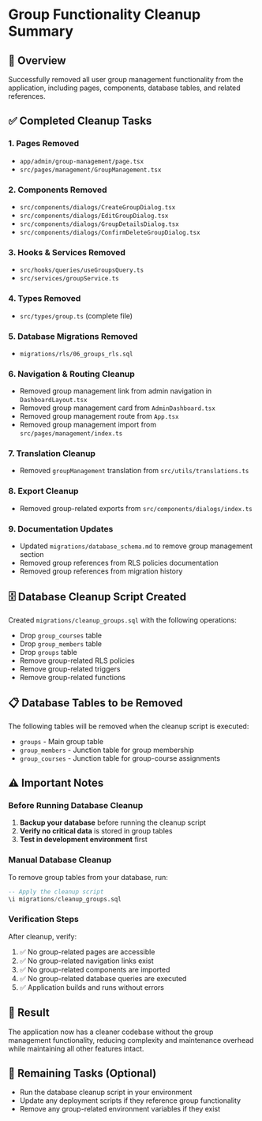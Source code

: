 # Group Functionality Cleanup Summary

## 🧹 Overview
Successfully removed all user group management functionality from the application, including pages, components, database tables, and related references.

## ✅ Completed Cleanup Tasks

### 1. **Pages Removed**
- `app/admin/group-management/page.tsx`
- `src/pages/management/GroupManagement.tsx`

### 2. **Components Removed**
- `src/components/dialogs/CreateGroupDialog.tsx`
- `src/components/dialogs/EditGroupDialog.tsx`
- `src/components/dialogs/GroupDetailsDialog.tsx`
- `src/components/dialogs/ConfirmDeleteGroupDialog.tsx`

### 3. **Hooks & Services Removed**
- `src/hooks/queries/useGroupsQuery.ts`
- `src/services/groupService.ts`

### 4. **Types Removed**
- `src/types/group.ts` (complete file)

### 5. **Database Migrations Removed**
- `migrations/rls/06_groups_rls.sql`

### 6. **Navigation & Routing Cleanup**
- Removed group management link from admin navigation in `DashboardLayout.tsx`
- Removed group management card from `AdminDashboard.tsx`
- Removed group management route from `App.tsx`
- Removed group management import from `src/pages/management/index.ts`

### 7. **Translation Cleanup**
- Removed `groupManagement` translation from `src/utils/translations.ts`

### 8. **Export Cleanup**
- Removed group-related exports from `src/components/dialogs/index.ts`

### 9. **Documentation Updates**
- Updated `migrations/database_schema.md` to remove group management section
- Removed group references from RLS policies documentation
- Removed group references from migration history

## 🗄️ Database Cleanup Script Created
Created `migrations/cleanup_groups.sql` with the following operations:
- Drop `group_courses` table
- Drop `group_members` table  
- Drop `groups` table
- Remove group-related RLS policies
- Remove group-related triggers
- Remove group-related functions

## 📋 Database Tables to be Removed
The following tables will be removed when the cleanup script is executed:
- `groups` - Main group table
- `group_members` - Junction table for group membership
- `group_courses` - Junction table for group-course assignments

## ⚠️ Important Notes

### Before Running Database Cleanup
1. **Backup your database** before running the cleanup script
2. **Verify no critical data** is stored in group tables
3. **Test in development environment** first

### Manual Database Cleanup
To remove group tables from your database, run:
```sql
-- Apply the cleanup script
\i migrations/cleanup_groups.sql
```

### Verification Steps
After cleanup, verify:
1. ✅ No group-related pages are accessible
2. ✅ No group-related navigation links exist
3. ✅ No group-related components are imported
4. ✅ No group-related database queries are executed
5. ✅ Application builds and runs without errors

## 🎯 Result
The application now has a cleaner codebase without the group management functionality, reducing complexity and maintenance overhead while maintaining all other features intact.

## 📝 Remaining Tasks (Optional)
- Run the database cleanup script in your environment
- Update any deployment scripts if they reference group functionality
- Remove any group-related environment variables if they exist 